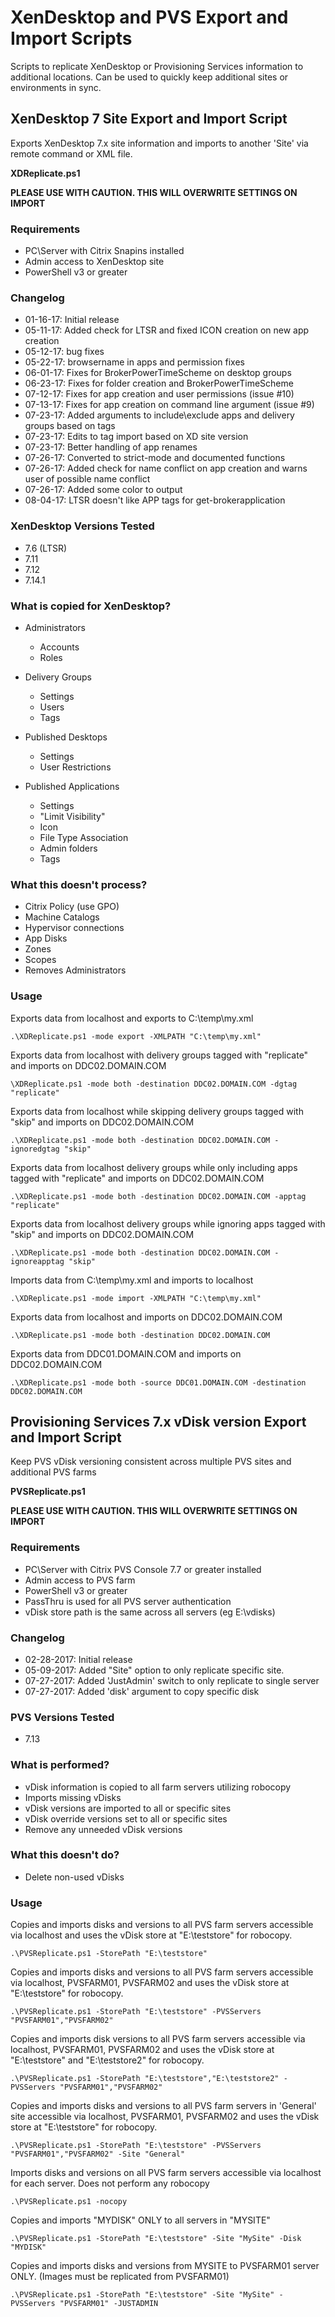 # XenDesktop and PVS Export and Import Scripts

Scripts to replicate XenDesktop or Provisioning Services information to additional locations. Can be used to quickly keep additional sites or environments in sync.

## XenDesktop 7 Site Export and Import Script

Exports XenDesktop 7.x site information and imports to another 'Site' via remote command or XML file.

**XDReplicate.ps1**

**PLEASE USE WITH CAUTION. THIS WILL OVERWRITE SETTINGS ON IMPORT**

### Requirements

- PC\Server with Citrix Snapins installed
- Admin access to XenDesktop site
- PowerShell v3 or greater

### Changelog

- 01-16-17: Initial release
- 05-11-17: Added check for LTSR and fixed ICON creation on new app creation
- 05-12-17: bug fixes
- 05-22-17: browsername in apps and permission fixes
- 06-01-17: Fixes for BrokerPowerTimeScheme on desktop groups
- 06-23-17: Fixes for folder creation and BrokerPowerTimeScheme
- 07-12-17: Fixes for app creation and user permissions (issue #10)
- 07-13-17: Fixes for app creation on command line argument (issue #9)
- 07-23-17: Added arguments to include\exclude apps and delivery groups based on tags
- 07-23-17: Edits to tag import based on XD site version
- 07-23-17: Better handling of app renames
- 07-26-17: Converted to strict-mode and documented functions
- 07-26-17: Added check for name conflict on app creation and warns user of possible name conflict
- 07-26-17: Added some color to output
- 08-04-17: LTSR doesn't like APP tags for get-brokerapplication

### XenDesktop Versions Tested

- 7.6 (LTSR)
- 7.11
- 7.12
- 7.14.1

### What is copied for XenDesktop?

- Administrators

  - Accounts
  - Roles

- Delivery Groups

  - Settings
  - Users
  - Tags

- Published Desktops

  - Settings
  - User Restrictions

- Published Applications

  - Settings
  - "Limit Visibility"
  - Icon
  - File Type Association
  - Admin folders
  - Tags

### What this doesn't process?

- Citrix Policy (use GPO)
- Machine Catalogs
- Hypervisor connections
- App Disks
- Zones
- Scopes
- Removes Administrators

### Usage

Exports data from localhost and exports to C:\temp\my.xml

`.\XDReplicate.ps1 -mode export -XMLPATH "C:\temp\my.xml"`

Exports data from localhost with delivery groups tagged with "replicate" and imports on DDC02.DOMAIN.COM

`\XDReplicate.ps1 -mode both -destination DDC02.DOMAIN.COM -dgtag "replicate"`
   
Exports data from localhost while skipping delivery groups tagged with "skip" and imports on DDC02.DOMAIN.COM

`.\XDReplicate.ps1 -mode both -destination DDC02.DOMAIN.COM -ignoredgtag "skip"`

Exports data from localhost delivery groups while only including apps tagged with "replicate" and imports on DDC02.DOMAIN.COM   

`.\XDReplicate.ps1 -mode both -destination DDC02.DOMAIN.COM -apptag "replicate"`

Exports data from localhost delivery groups while ignoring apps tagged with "skip" and imports on DDC02.DOMAIN.COM

`.\XDReplicate.ps1 -mode both -destination DDC02.DOMAIN.COM -ignoreapptag "skip"`

Imports data from C:\temp\my.xml and imports to localhost

`.\XDReplicate.ps1 -mode import -XMLPATH "C:\temp\my.xml"`

Exports data from localhost and imports on DDC02.DOMAIN.COM

`.\XDReplicate.ps1 -mode both -destination DDC02.DOMAIN.COM`

Exports data from DDC01.DOMAIN.COM and imports on DDC02.DOMAIN.COM

`.\XDReplicate.ps1 -mode both -source DDC01.DOMAIN.COM -destination DDC02.DOMAIN.COM`

## Provisioning Services 7.x vDisk version Export and Import Script

Keep PVS vDisk versioning consistent across multiple PVS sites and additional PVS farms

**PVSReplicate.ps1**

**PLEASE USE WITH CAUTION. THIS WILL OVERWRITE SETTINGS ON IMPORT**

### Requirements

- PC\Server with Citrix PVS Console 7.7 or greater installed
- Admin access to PVS farm
- PowerShell v3 or greater
- PassThru is used for all PVS server authentication
- vDisk store path is the same across all servers (eg E:\vdisks)

### Changelog

- 02-28-2017: Initial release
- 05-09-2017: Added "Site" option to only replicate specific site.
- 07-27-2017: Added 'JustAdmin' switch to only replicate to single server
- 07-27-2017: Added 'disk' argument to copy specific disk

### PVS Versions Tested

- 7.13

### What is performed?

- vDisk information is copied to all farm servers utilizing robocopy
- Imports missing vDisks
- vDisk versions are imported to all or specific sites
- vDisk override versions set to all or specific sites
- Remove any unneeded vDisk versions

### What this doesn't do?

- Delete non-used vDisks

### Usage

Copies and imports disks and versions to all PVS farm servers accessible via localhost and uses the vDisk store at "E:\teststore" for robocopy.

`.\PVSReplicate.ps1 -StorePath "E:\teststore"`

Copies and imports disks and versions to all PVS farm servers accessible via localhost, PVSFARM01, PVSFARM02 and uses the vDisk store at "E:\teststore" for robocopy.

`.\PVSReplicate.ps1 -StorePath "E:\teststore" -PVSServers "PVSFARM01","PVSFARM02"`

Copies and imports disk versions to all PVS farm servers accessible via localhost, PVSFARM01, PVSFARM02 and uses the vDisk store at "E:\teststore" and "E:\teststore2" for robocopy.

`.\PVSReplicate.ps1 -StorePath "E:\teststore","E:\teststore2" -PVSServers "PVSFARM01","PVSFARM02"`

Copies and imports disks and versions to all PVS farm servers in 'General' site accessible via localhost, PVSFARM01, PVSFARM02 and uses the vDisk store at "E:\teststore" for robocopy.

`.\PVSReplicate.ps1 -StorePath "E:\teststore" -PVSServers "PVSFARM01","PVSFARM02" -Site "General"`
   
Imports disks and versions on all PVS farm servers accessible via localhost for each server. Does not perform any robocopy

`.\PVSReplicate.ps1 -nocopy`

Copies and imports "MYDISK" ONLY to all servers in "MYSITE"

`.\PVSReplicate.ps1 -StorePath "E:\teststore" -Site "MySite" -Disk "MYDISK"`

Copies and imports disks and versions from MYSITE to PVSFARM01 server ONLY. (Images must be replicated from PVSFARM01)   

`.\PVSReplicate.ps1 -StorePath "E:\teststore" -Site "MySite" -PVSServers "PVSFARM01" -JUSTADMIN`
   